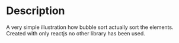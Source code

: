 # Description

A very simple illustration how bubble sort actually sort the elements. Created with only reactjs no other library has been used.

